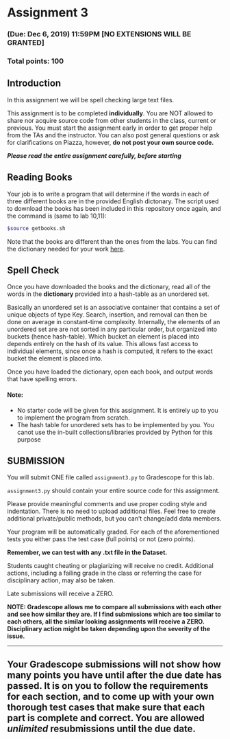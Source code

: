 # Assignment 3

### (Due: Dec 6, 2019) 11:59PM  [NO EXTENSIONS WILL BE GRANTED]

### Total points: 100

## Introduction

In this assignment we will be spell checking large text files.

This assignment is to be completed **individually**. You are NOT allowed to share nor acquire source code from other students in the class, current or previous. You must start the assignment early in order to get proper help from the TAs and the instructor. You can also post general questions or ask for clarifications on Piazza, however, **do not post your own source code.**

**_Please read the entire assignment carefully, before starting_**

## Reading Books

Your job is to write a program that will determine if the words in each of three different books are in the provided English dictonary. The script used to download the books has been included in this repository once again, and the command is (same to lab 10,11):

```bash
$source getbooks.sh
```

Note that the books are different than the ones from the labs. You can find the dictionary needed for your work [here](link).

## Spell Check

Once you have downloaded the books and the dictionary, read all of the words in the **dictionary** provided into a hash-table as an unordered set.

Basically an unordered set is an associative container that contains a set of unique objects of type Key. Search, insertion, and removal can then be done on average in constant-time complexity. Internally, the elements of an unordered set are are not sorted in any particular order, but organized into buckets (hence hash-table). Which bucket an element is placed into depends entirely on the hash of its value. This allows fast access to individual elements, since once a hash is computed, it refers to the exact bucket the element is placed into.

Once you have loaded the dictionary, open each book, and output words that have spelling errors.

#### Note: 

* No starter code will be given for this assignment. It is entirely up to you to implement the program from scratch.
* The hash table for unordered sets has to be implemented by you. You canot use the in-built collections/libraries provided by Python for this purpose

## SUBMISSION

You will submit ONE file called `assignment3.py` to Gradescope for this lab.

`assignment3.py` should contain your entire source code for this assignment.

Please provide meaningful comments and use proper coding style and indentation. There is no need to upload additional files. Feel free to create additional private/public methods, but you can’t change/add data members.

Your program will be automatically graded. For each of the aforementioned tests you either pass the test case (full points) or not (zero points).

**Remember, we can test with any .txt file in the Dataset.**

Students caught cheating or plagiarizing will receive no credit. Additional actions, including a failing grade in the class or referring the case for disciplinary action, may also be taken.

Late submissions will receive a ZERO.

**NOTE: Gradescope allows me to compare all submissions with each other and see how similar they are. If I find submissions which are too similar to each others, all the similar looking assignments will receive a ZERO. Disciplinary action might be taken depending upon the severity of the issue.**

***

## **Your Gradescope submissions will not show how many points you have until after the due date has passed. It is on you to follow the requirements for each section, and to come up with your own thorough test cases that make sure that each part is complete and correct. You are allowed _unlimited_ resubmissions until the due date.**